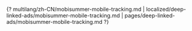 {? multilang/zh-CN/mobisummer-mobile-tracking.md | localized/deep-linked-ads/mobisummer-mobile-tracking.md | pages/deep-linked-ads/mobisummer-mobile-tracking.md ?}
